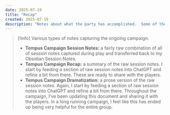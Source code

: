 ```yaml
---
date: 2025-07-19
title: "Recap"
created: 2025-07-19
description: "Notes about what the party has accomplished.  Some of these notes are raw GM notes while others are summaries or dramatizations of the events."
---
```

> [!info]
> Various types of notes capturing the ongoing campaign.
> - **Tempus Campaign Session Notes:** a fairly raw combination of all of session notes captured during play and transferred back to my Obsidian Session Notes.
> - **Tempus Campaign Recap:** a summary of the raw session notes. I start by feeding a section of raw session notes into ChatGPT and refine a bit from there. These are ready to share with the players. 
> - **Tempus Campaign Dramatization:** a prose version of the raw session notes. Again, I start by feeding a section of raw session notes into ChatGPT and refine a bit from there. Throughout the campaign, I've been updating this document and sharing it with the players. In a long running campaign, I feel like this has ended up being very helpful for the entire group.

